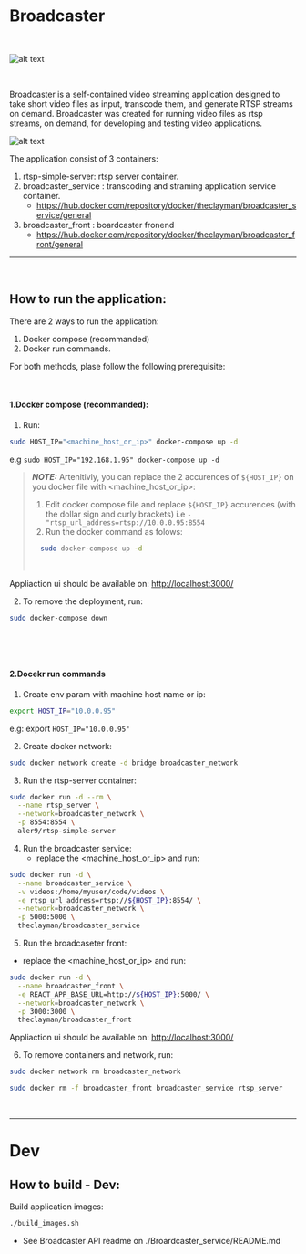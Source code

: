 # Broadcaster
&nbsp;
&nbsp;
&nbsp;

![alt text](https://drive.google.com/uc?id=1cGlHIU_E1iPjOlrf99KmsZD3u47JMrrO&export=download)


&nbsp;
&nbsp;

Broadcaster is a self-contained video streaming application designed to take short video files as input, transcode them, and generate RTSP streams on demand.
Broadcaster was created for running video files as rtsp streams, on demand, for developing and testing video applications. 
&nbsp;

![alt text](https://drive.google.com/uc?id=1TQ2VC0pgMt7adyxpKDeGA5DXSXKU5R2c&export=download)

The application consist of 3 containers:
1. rtsp-simple-server: rtsp server container.
2. broadcaster_service : transcoding and straming application service container.
   - https://hub.docker.com/repository/docker/theclayman/broadcaster_service/general
3. broadcaster_front : boardcaster fronend
   - https://hub.docker.com/repository/docker/theclayman/broadcaster_front/general
  *  *  *  *  *
&nbsp;
&nbsp;

## How to run the application:
There are 2 ways to run the application: 

1. Docker compose (recommanded)
2. Docker run commands.

For both methods, plase follow the following prerequisite:
&nbsp;


&nbsp;
&nbsp;
&nbsp;


#### 1.Docker compose (recommanded):
1. Run:
  ```bash
  sudo HOST_IP="<machine_host_or_ip>" docker-compose up -d
  ```
  e.g `sudo HOST_IP="192.168.1.95" docker-compose up -d`
&nbsp;
   >  **_NOTE:_**
   >   Artenitivly, you can replace the 2 accurences of `${HOST_IP}` on you docker file with <machine_host_or_ip>:
   >  1. Edit docker compose file and replace `${HOST_IP}` accurences (with the dollar sign and curly brackets)
   >     i.e  `- "rtsp_url_address=rtsp://10.0.0.95:8554`
   >  3. Run the docker command as folows:
   >    ```bash
   >      sudo docker-compose up -d
   >    ``` 
   > &nbsp;
   >
> 

Appliaction ui should be available on:
[http://localhost:3000/](http://localhost:3000/)

2. To remove the deployment, run:
  ```bash
  sudo docker-compose down
  ```

&nbsp;
&nbsp;
&nbsp;



&nbsp;
#### 2.Docekr run commands

1. Create env param with machine host name or ip:
  ```bash
  export HOST_IP="10.0.0.95"
  ```
  e.g: export `HOST_IP="10.0.0.95"`
  
2. Create docker network:
  ```bash
  sudo docker network create -d bridge broadcaster_network
  ```


3. Run the rtsp-server container:
  ```bash
  sudo docker run -d --rm \
    --name rtsp_server \
    --network=broadcaster_network \
    -p 8554:8554 \
    aler9/rtsp-simple-server
  ```
4. Run the broadcaster service:
   * replace the <machine_host_or_ip> and run:
  ```bash
  sudo docker run -d \
    --name broadcaster_service \
    -v videos:/home/myuser/code/videos \
    -e rtsp_url_address=rtsp://${HOST_IP}:8554/ \
    --network=broadcaster_network \
    -p 5000:5000 \
    theclayman/broadcaster_service
  ```
5. Run the broadcaseter front:
  * replace the <machine_host_or_ip> and run:
  ```bash
  sudo docker run -d \
    --name broadcaster_front \
    -e REACT_APP_BASE_URL=http://${HOST_IP}:5000/ \
    --network=broadcaster_network \
    -p 3000:3000 \
    theclayman/broadcaster_front
  ```
Appliaction ui should be available on:
[http://localhost:3000/](http://localhost:3000/)

6. To remove containers and network, run:
  ```bash
  sudo docker network rm broadcaster_network
  ```
  ```bash
  sudo docker rm -f broadcaster_front broadcaster_service rtsp_server
  ```

&nbsp;
  *  *  *  *  *

# Dev

## How to build - Dev:

Build application images:
```bash
./build_images.sh
```


* See Broadcaster API readme on ./Broardcaster_service/README.md


